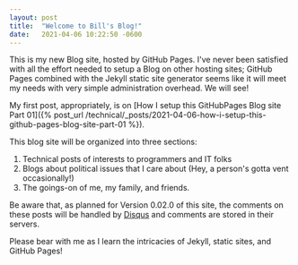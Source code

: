 ```yaml
---
layout: post
title:  "Welcome to Bill's Blog!"
date:   2021-04-06 10:22:50 -0600
---
```


This is my new Blog site, hosted by GitHub Pages.  I've never been satisfied with all the effort needed to setup a Blog on other hosting sites; GitHub Pages combined with the Jekyll static site generator seems like it will meet my needs with very simple administration overhead. We will see!

My first post, appropriately, is on [How I setup this GitHubPages Blog site Part 01]({% post_url /technical/_posts/2021-04-06-how-i-setup-this-github-pages-blog-site-part-01 %}).

This blog site will be organized into three sections:

1. Technical posts of interests to programmers and IT folks
1. Blogs about political issues that I care about (Hey, a person's gotta vent occasionally!)
1. The goings-on of me, my family, and friends.

Be aware that, as planned for Version 0.02.0 of this site, the comments on these posts will be handled by [Disqus](https://disqus.com) and comments are stored in their servers.

Please bear with me as I learn the intricacies of Jekyll, static sites, and GitHub Pages!

